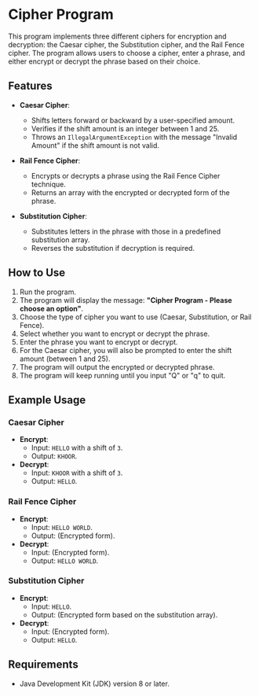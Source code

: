 # Cipher Program

This program implements three different ciphers for encryption and decryption: the Caesar cipher, the Substitution cipher, and the Rail Fence cipher. The program allows users to choose a cipher, enter a phrase, and either encrypt or decrypt the phrase based on their choice.

## Features

- **Caesar Cipher**: 
  - Shifts letters forward or backward by a user-specified amount.
  - Verifies if the shift amount is an integer between 1 and 25.
  - Throws an `IllegalArgumentException` with the message "Invalid Amount" if the shift amount is not valid.

- **Rail Fence Cipher**: 
  - Encrypts or decrypts a phrase using the Rail Fence Cipher technique.
  - Returns an array with the encrypted or decrypted form of the phrase.

- **Substitution Cipher**: 
  - Substitutes letters in the phrase with those in a predefined substitution array.
  - Reverses the substitution if decryption is required.

## How to Use

1. Run the program.
2. The program will display the message: **"Cipher Program - Please choose an option"**.
3. Choose the type of cipher you want to use (Caesar, Substitution, or Rail Fence).
4. Select whether you want to encrypt or decrypt the phrase.
5. Enter the phrase you want to encrypt or decrypt.
6. For the Caesar cipher, you will also be prompted to enter the shift amount (between 1 and 25).
7. The program will output the encrypted or decrypted phrase.
8. The program will keep running until you input "Q" or "q" to quit.

## Example Usage

### Caesar Cipher
- **Encrypt**: 
  - Input: `HELLO` with a shift of `3`.
  - Output: `KHOOR`.
- **Decrypt**: 
  - Input: `KHOOR` with a shift of `3`.
  - Output: `HELLO`.

### Rail Fence Cipher
- **Encrypt**: 
  - Input: `HELLO WORLD`.
  - Output: (Encrypted form).
- **Decrypt**: 
  - Input: (Encrypted form).
  - Output: `HELLO WORLD`.

### Substitution Cipher
- **Encrypt**: 
  - Input: `HELLO`.
  - Output: (Encrypted form based on the substitution array).
- **Decrypt**: 
  - Input: (Encrypted form).
  - Output: `HELLO`.

## Requirements

- Java Development Kit (JDK) version 8 or later.
